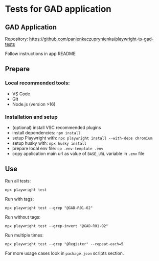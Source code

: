# Tests for GAD application

## GAD Application

Repository: https://github.com/panienkaczuprynienka/playwright-ts-gad-tests

Follow instructions in app README

## Prepare

### Local recommended tools:

- VS Code
- Git
- Node.js (version >16)

### Installation and setup

- (optional) install VSC recommended plugins
- install dependencies: `npm install`
- setup Playwright with: `npx playwright install --with-deps chromium`
- setup husky with: `npx husky install`
- prepare local env file: `cp .env-template .env`
- copy application main url as value of `BASE_URL` variable in `.env` file

## Use

Run all tests:

```
npx playwright test
```

Run with tags:

```
npx playwright test --grep "@GAD-R01-02"
```

Run without tags:

```
npx playwright test --grep-invert "@GAD-R01-02"
```

Run multiple times:

```
npx playwright test --grep "@Register" --repeat-each=5
```

For more usage cases look in `package.json` scripts section.
